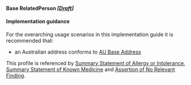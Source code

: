 #### Base RelatedPerson *[[Draft](http://hl7.org/fhir/stu3/valueset-publication-status.html)]*

#### Implementation guidance

For the overarching usage scenarios in this implementation guide it is recommended that:
* an Australian address conforms to [AU Base Address](http://hl7.org.au/fhir/base/aubase1.1/StructureDefinition-au-address.html)

This profile is referenced by [Summary Statement of Allergy or Intolerance](StructureDefinition-allergyintolerance-summary-1.html),
[Summary Statement of Known Medicine](StructureDefinition-medicationstatement-summary-1.html)
and [Assertion of No Relevant Finding](StructureDefinition-observation-norelevantfinding-1.html).
